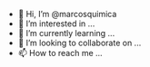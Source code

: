 - 👋 Hi, I’m @marcosquimica
- 👀 I’m interested in ...
- 🌱 I’m currently learning ...
- 💞️ I’m looking to collaborate on ...
- 📫 How to reach me ...

<!---
marcosquimica/marcosquimica is a ✨ special ✨ repository because its `README.md` (this file) appears on your GitHub profile.
You can click the Preview link to take a look at your changes.
--->
